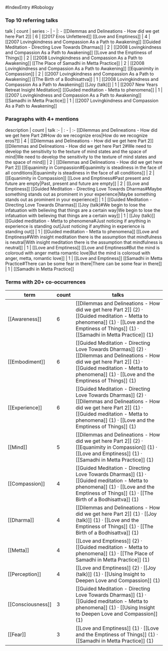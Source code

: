 #IndexEntry #Robology

### Top 10 referring talks
talk | count | series
:- | - |: -
[[Dilemmas and Delineations - How did we get here Part 2]] | 6 | [[2017 Eros Unfettered]]
[[Love and Emptiness]] | 4 | [[2007 Lovingkindness and Compassion As a Path to Awakening]]
[[Guided Meditation - Directing Love Towards Dharmas]] | 2 | [[2008 Lovingkindness and Compassion As a Path to Awakening]]
[[Love and the Emptiness of Things]] | 2 | [[2008 Lovingkindness and Compassion As a Path to Awakening]]
[[The Place of Samadhi in Metta Practice]] | 2 | [[2008 Lovingkindness and Compassion As a Path to Awakening]]
[[Equanimity in Compassion]] | 2 | [[2007 Lovingkindness and Compassion As a Path to Awakening]]
[[The Birth of a Bodhisattva]] | 1 | [[2008 Lovingkindness and Compassion As a Path to Awakening]]
[[Joy (talk)]] | 1 | [[2007 New Years Retreat Insight Meditation]]
[[Guided meditation - Metta to phenomena]] | 1 | [[2007 Lovingkindness and Compassion As a Path to Awakening]]
[[Samadhi in Metta Practice]] | 1 | [[2007 Lovingkindness and Compassion As a Path to Awakening]]

### Paragraphs with 4+ mentions
description | count | talk
:- | : - | :-
[[Dilemmas and Delineations - How did we get here Part 2#How do we recognize eros\|How do we recognize eros?]] | 4 | [[Dilemmas and Delineations - How did we get here Part 2]]
[[Dilemmas and Delineations - How did we get here Part 2#We need to develop the sensitivity to the texture of mind states and the space of mind\|We need to develop the sensitivity to the texture of mind states and the space of mind]] | 2 | [[Dilemmas and Delineations - How did we get here Part 2]]
[[Equanimity in Compassion#Equanimity is steadiness in the face of all conditions\|Equanimity is steadiness in the face of all conditions]] | 2 | [[Equanimity in Compassion]]
[[Love and Emptiness#Past present and future are empty\|Past, present and future are empty]] | 2 | [[Love and Emptiness]]
[[Guided Meditation - Directing Love Towards Dharmas#Maybe something stands out as prominent in your experience\|Maybe something stands out as prominent in your experience]] | 1 | [[Guided Meditation - Directing Love Towards Dharmas]]
[[Joy (talk)#We begin to lose the infatuation with believing that things are a certain way\|We begin to lose the infatuation with believing that things are a certain way]] | 1 | [[Joy (talk)]]
[[Guided meditation - Metta to phenomena#Just noticing if anything in experience is standing out\|Just noticing if anything in experience is standing out]] | 1 | [[Guided meditation - Metta to phenomena]]
[[Love and Emptiness#With insight meditation there is the assumption that mindfulness is neutral\|With insight meditation there is the assumption that mindfulness is neutral]] | 1 | [[Love and Emptiness]]
[[Love and Emptiness#But the mind is coloroud with anger metta romantic love\|But the mind is coloroud with anger, metta, romantic love]] | 1 | [[Love and Emptiness]]
[[Samadhi in Metta Practice#There can be some fear in there\|There can be some fear in there]] | 1 | [[Samadhi in Metta Practice]]

### Terms with 20+ co-occurrences
term | count | talks
-|-|-
[[Awareness]] | 6 | <span class="counts">[[Dilemmas and Delineations - How did we get here Part 2]] (2) · [[Guided meditation - Metta to phenomena]] (1) · [[Love and the Emptiness of Things]] (1) · [[Samadhi in Metta Practice]] (1)</span> 
[[Embodiment]] | 6 | <span class="counts">[[Guided Meditation - Directing Love Towards Dharmas]] (2) · [[Dilemmas and Delineations - How did we get here Part 2]] (1) · [[Guided meditation - Metta to phenomena]] (1) · [[Love and the Emptiness of Things]] (1)</span> 
[[Experience]] | 6 | <span class="counts">[[Guided Meditation - Directing Love Towards Dharmas]] (2) · [[Dilemmas and Delineations - How did we get here Part 2]] (1) · [[Guided meditation - Metta to phenomena]] (1) · [[Love and the Emptiness of Things]] (1)</span> 
[[Mind]] | 5 | <span class="counts">[[Dilemmas and Delineations - How did we get here Part 2]] (2) · [[Equanimity in Compassion]] (1) · [[Love and Emptiness]] (1) · [[Samadhi in Metta Practice]] (1)</span> 
[[Compassion]] | 4 | <span class="counts">[[Guided Meditation - Directing Love Towards Dharmas]] (1) · [[Guided meditation - Metta to phenomena]] (1) · [[Love and the Emptiness of Things]] (1) · [[The Birth of a Bodhisattva]] (1)</span> 
[[Dharma]] | 4 | <span class="counts">[[Dilemmas and Delineations - How did we get here Part 2]] (1) · [[Joy (talk)]] (1) · [[Love and the Emptiness of Things]] (1) · [[The Birth of a Bodhisattva]] (1)</span> 
[[Metta]] | 4 | <span class="counts">[[Love and Emptiness]] (2) · [[Guided meditation - Metta to phenomena]] (1) · [[The Place of Samadhi in Metta Practice]] (1)</span> 
[[Perception]] | 4 | <span class="counts">[[Love and Emptiness]] (2) · [[Joy (talk)]] (1) · [[Using Insight to Deepen Love and Compassion]] (1)</span> 
[[Consciousness]] | 3 | <span class="counts">[[Guided Meditation - Directing Love Towards Dharmas]] (1) · [[Guided meditation - Metta to phenomena]] (1) · [[Using Insight to Deepen Love and Compassion]] (1)</span> 
[[Fear]] | 3 | <span class="counts">[[Love and Emptiness]] (1) · [[Love and the Emptiness of Things]] (1) · [[Samadhi in Metta Practice]] (1)</span> 

